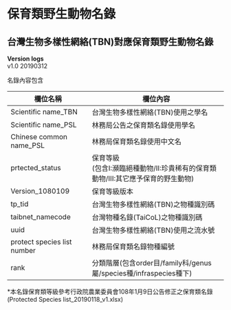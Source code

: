 # 保育類野生動物名錄
  
## 台灣生物多樣性網絡(TBN)對應保育類野生動物名錄

  **Version logs** <br />
  v1.0 20190312 <br />

  名錄內容包含 <br />
  
欄位名稱| 欄位內容
------------------ | --------------
Scientific name_TBN| 台灣生物多樣性網絡(TBN)使用之學名
Scientific name_PSL| 林務局公告之保育類名錄使用學名
Chinese common name_PSL|林務局保育類名錄使用中文名
prtected_status|保育等級 <br />(包含I:瀕臨絕種動物/II:珍貴稀有的保育類動物/III:其它應予保育的野生動物)
Version_1080109|保育等級版本
tp_tid|台灣生物多樣性網絡(TBN)之物種識別碼
taibnet_namecode|台灣物種名錄(TaiCoL)之物種識別碼
uuid|台灣生物多樣性網絡(TBN)使用之流水號
protect species list number|林務局保育類名錄物種編號
rank|分類階層(包含order目/family科/genus屬/species種/infraspecies種下)
  
  *本名錄保育類等級參考行政院農業委員會108年1月9日公告修正之保育類名錄(Protected Species list_20190118_v1.xlsx)<br />
